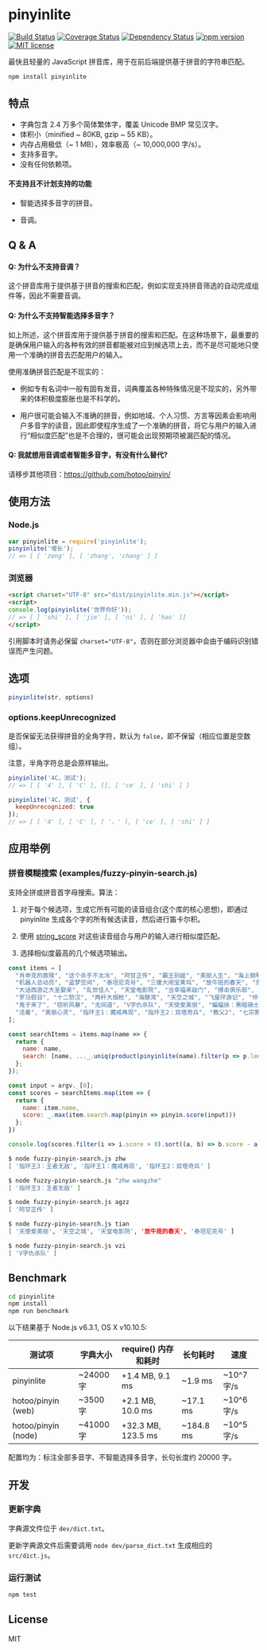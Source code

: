 # pinyinlite

[![Build Status](https://travis-ci.org/breeswish/pinyinlite.svg?branch=master)](https://travis-ci.org/breeswish/pinyinlite) [![Coverage Status](https://coveralls.io/repos/github/breeswish/pinyinlite/badge.svg?branch=master)](https://coveralls.io/github/breeswish/pinyinlite?branch=master) [![Dependency Status](https://david-dm.org/breeswish/pinyinlite.svg)](https://david-dm.org/breeswish/pinyinlite) [![npm version](http://img.shields.io/npm/v/pinyinlite.svg?style=flat)](https://npmjs.org/package/pinyinlite "View this project on npm") [![MIT license](http://img.shields.io/badge/license-MIT-brightgreen.svg)](http://opensource.org/licenses/MIT)

最快且轻量的 JavaScript 拼音库，用于在前后端提供基于拼音的字符串匹配。

```bash
npm install pinyinlite
```

## 特点

- 字典包含 2.4 万多个简体繁体字，覆盖 Unicode BMP 常见汉字。
- 体积小（minified ~ 80KB, gzip ~ 55 KB）。
- 内存占用极低（~ 1 MB），效率极高（~ 10,000,000 字/s）。
- 支持多音字。
- 没有任何依赖项。

#### 不支持且不计划支持的功能

- 智能选择多音字的拼音。

- 音调。

## Q & A

#### Q: 为什么不支持音调？

这个拼音库用于提供基于拼音的搜索和匹配，例如实现支持拼音筛选的自动完成组件等，因此不需要音调。

#### Q: 为什么不支持智能选择多音字？

如上所述，这个拼音库用于提供基于拼音的搜索和匹配。在这种场景下，最重要的是确保用户输入的各种有效的拼音都能被对应到候选项上去，而不是尽可能地只使用一个准确的拼音去匹配用户的输入。

使用准确拼音匹配是不现实的：

- 例如专有名词中一般有固有发音，词典覆盖各种特殊情况是不现实的，另外带来的体积极度膨胀也是不科学的。

- 用户很可能会输入不准确的拼音，例如地域、个人习惯、方言等因素会影响用户多音字的读音，因此即使程序生成了一个准确的拼音，将它与用户的输入进行“相似度匹配”也是不合理的，很可能会出现预期项被漏匹配的情况。

#### Q: 我就想用音调或者智能多音字，有没有什么替代?

请移步其他项目：https://github.com/hotoo/pinyin/

## 使用方法

### Node.js

```js
var pinyinlite = require('pinyinlite');
pinyinlite('增长');
// => [ [ 'zeng' ], [ 'zhang', 'chang' ] ]
```

### 浏览器

```html
<script charset="UTF-8" src="dist/pinyinlite.min.js"></script>
<script>
console.log(pinyinlite('世界你好'));
// => [ [ 'shi' ], [ 'jie' ], [ 'ni' ], [ 'hao' ]]
</script>
```

引用脚本时请务必保留 `charset="UTF-8"`，否则在部分浏览器中会由于编码识别错误而产生问题。

## 选项

```js
pinyinlite(str, options)
```

### options.keepUnrecognized

是否保留无法获得拼音的全角字符，默认为 `false`，即不保留（相应位置是空数组）。

注意，半角字符总是会原样输出。

```js
pinyinlite('4C，测试');
// => [ [ '4' ], [ 'C' ], [], [ 'ce' ], [ 'shi' ] ]

pinyinlite('4C，测试', {
  keepUnrecognized: true
});
// => [ [ '4' ], [ 'C' ], [ '，' ], [ 'ce' ], [ 'shi' ] ]
```

## 应用举例

### 拼音模糊搜索 (examples/fuzzy-pinyin-search.js)

支持全拼或拼音首字母搜索。算法：

1. 对于每个候选项，生成它所有可能的读音组合(这个库的核心思想)，即通过 pinyinlite 生成各个字的所有候选读音，然后进行笛卡尔积。

2. 使用 [string_score](https://github.com/joshaven/string_score) 对这些读音组合与用户的输入进行相似度匹配。

3. 选择相似度最高的几个候选项输出。

```js
const items = [
  "肖申克的救赎", "这个杀手不太冷", "阿甘正传", "霸王别姬", "美丽人生", "海上钢琴师", "辛德勒的名单", "千与千寻",
  "机器人总动员", "盗梦空间", "泰坦尼克号", "三傻大闹宝莱坞", "放牛班的春天", "忠犬八公的故事", "龙猫", "教父",
  "大话西游之大圣娶亲", "乱世佳人", "天堂电影院", "当幸福来敲门", "搏击俱乐部", "楚门的世界", "触不可及", "指环王3：王者无敌",
  "罗马假日", "十二怒汉", "两杆大烟枪", "海豚湾", "天空之城", "飞屋环游记", "怦然心动", "飞越疯人院", "大话西游之月光宝盒",
  "鬼子来了", "窃听风暴", "无间道", "V字仇杀队", "天使爱美丽", "蝙蝠侠：黑暗骑士", "闻香识女人", "熔炉", "少年派的奇幻漂流",
  "活着", "美丽心灵", "指环王1：魔戒再现", "指环王2：双塔奇兵", "教父2", "七宗罪", "哈尔的移动城堡", "剪刀手爱德华",
];

const searchItems = items.map(name => {
  return {
    name: name,
    search: [name, ..._.uniq(product(pinyinlite(name).filter(p => p.length > 0)).map(item => item.join(' ')))]
  };
});

const input = argv._[0];
const scores = searchItems.map(item => {
  return {
    name: item.name,
    score: _.max(item.search.map(pinyin => pinyin.score(input)))
  };
})

console.log(scores.filter(i => i.score > 0).sort((a, b) => b.score - a.score).slice(0, 5).map(item => item.name));
```

```bash
$ node fuzzy-pinyin-search.js zhw
[ '指环王3：王者无敌', '指环王1：魔戒再现', '指环王2：双塔奇兵' ]

$ node fuzzy-pinyin-search.js "zhw wangzhe"
[ '指环王3：王者无敌' ]

$ node fuzzy-pinyin-search.js agzz
[ '阿甘正传' ]

$ node fuzzy-pinyin-search.js tian
[ '天使爱美丽', '天空之城', '天堂电影院', '放牛班的春天', '泰坦尼克号' ]

$ node fuzzy-pinyin-search.js vzi   
[ 'V字仇杀队' ]
```

## Benchmark

```bash
cd pinyinlite
npm install
npm run benchmark
```

以下结果基于 Node.js v6.3.1, OS X v10.10.5:

| 测试项                 | 字典大小     | require() 内存和耗时    | 长句耗时      | 速度        |
| ------------------- | -------- | ------------------ | --------- | --------- |
| pinyinlite          | ~24000 字 | +1.4 MB, 9.1 ms    | ~1.9 ms   | ~10^7 字/s |
| hotoo/pinyin (web)  | ~3500 字  | +2.1 MB, 10.0 ms   | ~17.1 ms  | ~10^6 字/s |
| hotoo/pinyin (node) | ~41000 字 | +32.3 MB, 123.5 ms | ~184.8 ms | ~10^5 字/s |

配置均为：标注全部多音字、不智能选择多音字，长句长度约 20000 字。

## 开发

### 更新字典

字典源文件位于 `dev/dict.txt`。

更新字典源文件后需要调用 `node dev/parse_dict.txt` 生成相应的 `src/dict.js`。

### 运行测试

```bash
npm test
```

## License

MIT
